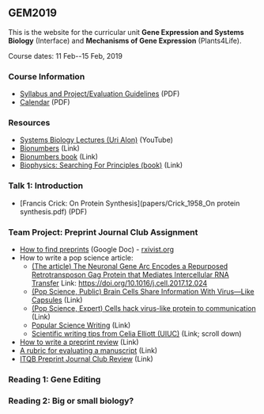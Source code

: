 ## GEM2019

This is the website for the curricular unit **Gene Expression and Systems Biology** (Interface) and **Mechanisms of Gene Expression** (Plants4Life).

Course dates: 11 Feb--15 Feb, 2019

### Course Information

* [Syllabus and Project/Evaluation Guidelines](2019_syllabus.pdf) (PDF)
* [Calendar](2019_calendar.pdf) (PDF)

### Resources

* [Systems Biology Lectures (Uri Alon)](https://www.youtube.com/watch?v=Z__BHVFP0Lk) (YouTube)
* [Bionumbers](http://bionumbers.hms.harvard.edu/) (Link)
* [Bionumbers book](http://book.bionumbers.org/) (Link)
* [Biophysics: Searching For Principles (book)](https://sites.google.com/site/biophysicsbook/) (Link)

### Talk 1: Introduction

* [Francis Crick: On Protein Synthesis](papers/Crick_1958_On protein synthesis.pdf) (PDF)

### Team Project: Preprint Journal Club Assignment

* [How to find preprints](https://docs.google.com/document/d/1VkAe4OwQ_X2m7Yw9rptviw_23QgHf3JzKV60aY4MY3g/edit?usp=sharing) (Google Doc) - [rxivist.org](https://rxivist.org/)
* How to write a pop science article:
	* [(The article) The Neuronal Gene Arc Encodes a Repurposed Retrotransposon Gag Protein that Mediates Intercellular RNA Transfer](http://www.cell.com/cell/fulltext/S0092-8674(17)31504-0) Link: https://doi.org/10.1016/j.cell.2017.12.024	
	* [(Pop Science, Public) Brain Cells Share Information With Virus—Like Capsules](https://www.theatlantic.com/science/archive/2018/01/brain-cells-can-share-information-using-a-gene-that-came-from-viruses/550403/) (Link)
	* [(Pop Science, Expert) Cells hack virus-like protein to communication](https://www.nature.com/articles/d41586-018-00492-w) (Link)
	* [Popular Science Writing](http://awelu.srv.lu.se/genres-and-text-types/writing-in-academic-genres/popular-science-writing/) (Link)
	* [Scientific writing tips from Celia Elliott (UIUC)](https://physics.illinois.edu/people/directory/profile/cmelliot) (Link; scroll down)
* [How to write a preprint review](https://www.authorea.com/users/164141/articles/200820-prereview-guidelines-how-to-write-a-preprint-review) (Link)
* [A rubric for evaluating a manuscript](paper_rubric.pdf) (Link)
* [ITQB Preprint Journal Club Review](https://www.authorea.com/users/172741/articles/210868-itqb-preprint-journal-club-9-nov-2017) (Link)

### Reading 1: Gene Editing

### Reading 2: Big or small biology?